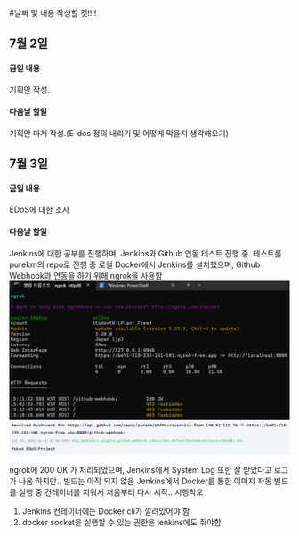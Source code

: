 #날짜 및 내용 작성할 것!!!!

## 7월 2일
#### 금일 내용
기획안 작성.</br>
#### 다음날 할일
기획안 마저 작성.(E-dos 정의 내리기 및 어떻게 막을지 생각해오기)

## 7월 3일
#### 금일 내용
EDoS에 대한 조사</br>
#### 다음날 할일
Jenkins에 대한 공부를 진행하며, Jenkins와 Github 연동 테스트 진행 중.
테스트를 purekm의 repo로 진행 중
로컬 Docker에서 Jenkins를 설치했으며, Github Webhook과 연동을 하기 위해 ngrok을 사용함
![alt text](image-2.png)
![alt text](image-3.png)

ngrok에 200 OK 가 처리되었으며, Jenkins에서 System Log 또한 잘 받았다고 로그가 나옴
하지만.. 빌드는 아직 되지 않음
Jenkins에서 Docker를 통한 이미지 자동 빌드를 실행 중 컨테이너를 지워서 처음부터 다시 시작..
시행착오
1. Jenkins 컨테이너에는 Docker cli가 깔려있어야 함
2. docker socket을 실행할 수 있는 권한을 jenkins에도 줘야함




